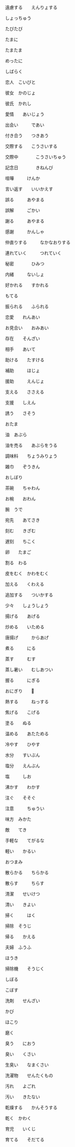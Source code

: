 遠慮する　　えんりょする

しょっちゅう

たびたび

たまに

たまたま

めったに

しばらく

恋人　こいびと

彼女　かのじょ

彼氏　かれし

愛情　　あいじょう

出会い　　　であい

付き合う　　つきあう

交際する　　こうさいする

交際中　　　　こうさいちゅう

記念日　　　　きねんび

喧嘩　　　けんか

言い返す　　いいかえす

誤る　　　あやまる

誤解　　　ごかい

謝る　　　あやまる

感謝　　　かんしゃ

仲直りする　　　なかなおりする

連れていく　　　つれていく

秘密　　　　ひみつ

内緒　　　ないしょ

好かれる　　すかれる

もてる

振られる　　ふられる

恋愛　　れんあい

お見合い　　おみあい

存在　　そんざい

相手　　あいて

助ける　　たすける

補助　　　ほじょ

援助　　　えんじょ

支える　　ささえる

支援　　しえん

誘う　　さそう

おたま

油　あぶら

油を売る　　あぶらをうる

調味料　　ちょうみりょう

雑巾　　ぞうきん

おしぼり

茶碗　　ちゃわん

お椀　　おわん

腕　うで

宛先　　あてさき

刻む　　きざむ

遅刻　　ちこく

卵　　たまご

割る　わる

皮をむく　かわをむく

加える　　くわえる

追加する　　ついかする

少々　　しょうしょう

揚げる　　あげる

炒める　　いためる

唐揚げ　　　からあげ

煮る　　　にる

蒸す　　　むす

蒸し暑い　　むしあつい

握る　　　にぎる

おにぎり　　🍙

熱する　　　ねっする

焦げる　　こげる

塗る　　ぬる

温める　　あたためる

冷やす　　ひやす

水分　　すいぶん

塩分　　えんぶん

塩　　　しお

沸かす　　わかす

注ぐ　　そそぐ

注意　　　ちゅうい

味方　みかた

敵　　てき

手軽な　　てがるな

軽い　　かるい

おつまみ　　　

散らかる　　ちらかる

散らす　　　ちらす

清潔　　せいけつ

清い　　きよい

掃く　　　はく

掃除　そうじ

帰る　　かえる

夫婦　ふうふ

ほうき

掃除機　　そうじく

しぼる

こぼす

洗剤　　せんざい

かび

ほこり

磨く

臭う　　におう

臭い　　くさい

生臭い　　なまくさい

洗濯物　　せんたくもの

汚れ　　よごれ

汚い　　きたない

乾燥する　　かんそうする

乾く　かわく

育児　　いくじ

育てる　　そだてる
